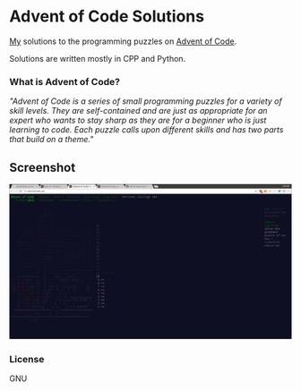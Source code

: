 # Advent of Code Solutions

[My](https://github.com/abhishekjiitr/) solutions to the programming puzzles on [Advent of Code](http://adventofcode.com/).

Solutions are written mostly in CPP and Python.

### What is Advent of Code?

_"Advent of Code is a series of small programming puzzles for a variety of skill levels. They are self-contained and are just as appropriate for an expert who wants to stay sharp as they are for a beginner who is just learning to code. Each puzzle calls upon different skills and has two parts that build on a theme."_

## Screenshot
![day9](images/day9.png) 


### License

GNU